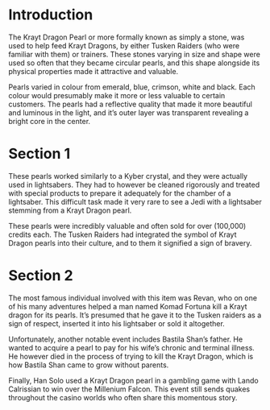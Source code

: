 # Introduction

The Krayt Dragon Pearl or more formally known as simply a stone, was used to help feed Krayt Dragons, by either Tusken Raiders (who were familiar with them) or trainers.
These stones varying in size and shape were used so often that they became circular pearls, and this shape alongside its physical properties made it attractive and valuable.

Pearls varied in colour from emerald, blue, crimson, white and black.
Each colour would presumably make it more or less valuable to certain customers.
The pearls had a reflective quality that made it more beautiful and luminous in the light, and it’s outer layer was transparent revealing a bright core in the center.

# Section 1

These pearls worked similarly to a Kyber crystal, and they were actually used in lightsabers.
They had to however be cleaned rigorously and treated with special products to prepare it adequately for the chamber of a lightsaber.
This difficult task made it very rare to see a Jedi with a lightsaber stemming from a Krayt Dragon pearl.

These pearls were incredibly valuable and often sold for over (100,000) credits each.
The Tusken Raiders had integrated the symbol of Krayt Dragon pearls into their culture, and to them it signified a sign of bravery.

# Section 2

The most famous individual involved with this item was Revan, who on one of his many adventures helped a man named Komad Fortuna kill a Krayt dragon for its pearls.
It’s presumed that he gave it to the Tusken raiders as a sign of respect, inserted it into his lightsaber or sold it altogether.

Unfortunately, another notable event includes Bastila Shan’s father.
He wanted to acquire a pearl to pay for his wife’s chronic and terminal illness.
He however died in the process of trying to kill the Krayt Dragon, which is how Bastila Shan came to grow without parents.

Finally, Han Solo used a Krayt Dragon pearl in a gambling game with Lando Calrissian to win over the Millenium Falcon.
This event still sends quakes throughout the casino worlds who often share this momentous story.
